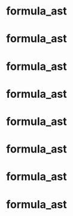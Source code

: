 # formula_ast
# formula_ast
# formula_ast
# formula_ast
# formula_ast
# formula_ast
# formula_ast
# formula_ast
